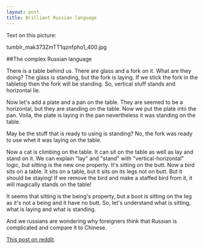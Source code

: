```yaml
---
layout: post
title: Brilliant Russian language 
---
```


Text on this picture:

tumblr_mak373ZmTT1qznfpho1_400.jpg

##The complex Russian language

There is a table behind us. There are glass and a fork on it. What are they doing? The glass is standing, but the fork is laying. If we stick the fork in the tabletop then the fork will be standing. So, vertical stuff stands and horizontal lie. 

Now let's add a plate and a pan on the table. They are seemed to be a horizontal, but they are standing on the table. Now we put the plate into the pan. Voila, the plate is laying in the pan nevertheless it was standing on the table.

May be the stuff that is ready to using is standing? No, the fork was ready to use whet it was laying on the table. 

Now a cat is climbing on the table. It can sit on the table as well as lay and stand on it. We can explain "lay" and "stand" with "vertical-horizontal" logic, but sitting is the new one property. It's sitting on the butt. Now a bird sits on a table. It sits on a table, but it sits on its legs not on butt. But it should be staying! If we remove the bird and make a staffed bird from it, it  will magically stands on the table!

It seems that sitting is the being's property, but a boot is sitting on the leg as it's not a being and it have no butt. So, let's understand what is sitting, what is laying and what is standing.

And we russians are wondering why foreigners think that Russian is complicated and compare it to Chinese.

[This post on reddit](http://www.reddit.com/r/russian/comments/103a4z/complex_russian/).
